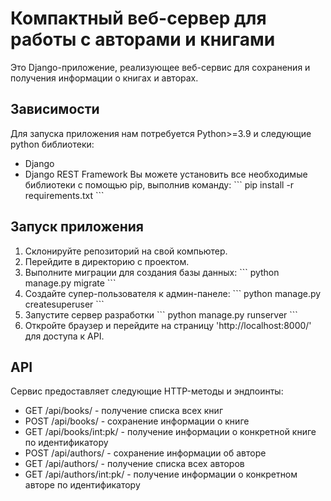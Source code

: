 # Компактный веб-сервер для работы с авторами и книгами
Это Django-приложение, реализующее веб-сервис для сохранения и получения  информации о книгах и авторах.
## Зависимости
Для запуска приложения нам потребуется Python>=3.9 и следующие python библиотеки:
- Django
- Django REST Framework
Вы можете установить все необходимые библиотеки с помощью pip, выполнив команду:
\```
pip install -r requirements.txt
\```
## Запуск приложения
1. Склонируйте репозиторий на свой компьютер.
2. Перейдите в директорию с проектом.
3. Выполните миграции для создания базы данных:
\```
python manage.py migrate
\```  
4. Создайте супер-пользователя к админ-панеле:
\```
python manage.py createsuperuser
\```
5. Запустите сервер разработки
\```
python manage.py runserver
\```
6. Откройте браузер и перейдите на страницу 'http://localhost:8000/' для доступа к API.
## API
Сервис предоставляет следующие HTTP-методы и эндпоинты:
- GET /api/books/ - получение списка всех книг
- POST /api/books/ - сохранение информации о книге
- GET /api/books/int:pk/ - получение информации о конкретной книге по идентификатору
- POST /api/authors/ - сохранение информации об авторе
- GET /api/authors/ - получение списка всех авторов
- GET /api/authors/int:pk/ - получение информации о конкретном авторе по идентификатору
